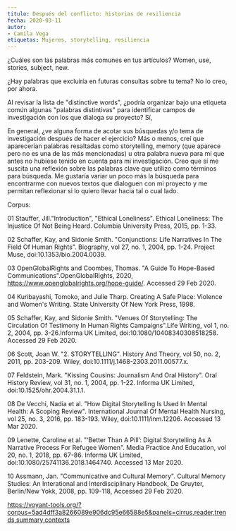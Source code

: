 ```yaml
---
titulo: Después del conflicto: historias de resiliencia
fecha: 2020-03-11
autor:
- Camila Vega 
etiquetas: Mujeres, storytelling, resiliencia
---
```


¿Cuáles son las palabras más comunes en tus artículos?
Women, use, stories, subject, new.

¿Hay palabras que excluiría en futuras consultas sobre tu tema?
No lo creo, por ahora.

Al revisar la lista de "distinctive words", ¿podría organizar bajo una etiqueta común algunas "palabras distintivas" para identificar campos de investigación con los que dialoga su proyecto?
Sí,

En general, ¿ve alguna forma de acotar sus búsquedas y/o tema de investigación después de hacer el ejercicio?
Más o menos, creí que aparecerían palabras resaltadas como storytelling, memory (que aparece pero no es una de las más mencionadas) u otra palabra nueva para mí que antes no hubiese tenido en cuenta para mi investigación. Creo que sí me suscita una reflexión sobre las palabras clave que utilizo como términos para búsqueda. Me gustaría variar un poco más la búsqueda para encontrarme con nuevos textos que dialoguen con mi proyecto y me permitan reflexionar si lo quiero llevar hacia tal o cual lado.


Corpus:

01 Stauffer, Jill."Introduction", "Ethical Loneliness". Ethical Loneliness: The Injustice Of Not Being Heard. Columbia University Press, 2015, pp. 1-33.

02 Schaffer, Kay, and Sidonie Smith. "Conjunctions: Life Narratives In The Field Of Human Rights". Biography, vol 27, no. 1, 2004, pp. 1-24. Project Muse, doi:10.1353/bio.2004.0039.

03 OpenGlobalRights and Coombes, Thomas. "A Guide To Hope-Based Communications".OpenGlobalRights, 2020, https://www.openglobalrights.org/hope-guide/. Accessed 29 Feb 2020.

04 Kuribayashi, Tomoko, and Julie Tharp. Creating A Safe Place: Violence and Women's Writing. State University Of New York Press, 1998.

05 Schaffer, Kay, and Sidonie Smith. "Venues Of Storytelling: The Circulation Of Testimony In Human Rights Campaigns".Life Writing, vol 1, no. 2, 2004, pp. 3-26.Informa UK Limited, doi:10.1080/10408340308518258. Accessed 29 Feb 2020.

06 Scott, Joan W. "2. STORYTELLING". History And Theory, vol 50, no. 2, 2011, pp. 203-209. Wiley, doi:10.1111/j.1468-2303.2011.00577.x.

07 Feldstein, Mark. "Kissing Cousins: Journalism And Oral History". Oral History Review, vol 31, no. 1, 2004, pp. 1-22. Informa UK Limited, doi:10.1525/ohr.2004.31.1.1.

08 De Vecchi, Nadia et al. "How Digital Storytelling Is Used In Mental Health: A Scoping Review". International Journal Of Mental Health Nursing, vol 25, no. 3, 2016, pp. 183-193. Wiley, doi:10.1111/inm.12206. Accessed 13 Mar 2020.

09 Lenette, Caroline et al. "‘Better Than A Pill’: Digital Storytelling As A Narrative Process For Refugee Women". Media Practice And Education, vol 20, no. 1, 2018, pp. 67-86. Informa UK Limited, doi:10.1080/25741136.2018.1464740. Accessed 13 Mar 2020.

10 Assmann, Jan. "Communicative and Cultural Memory". Cultural Memory Studies: An Interational and Interdisciplinary Handbook, De Gruyter, Berlin/New Yokk, 2008, pp. 109-118, Accessed 29 Feb 2020.

https://voyant-tools.org/?corpus=5ad4dff3a8266089e906dc95e66588e5&panels=cirrus,reader,trends,summary,contexts
